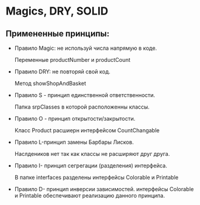 # Magics, DRY, SOLID
## Примененные принципы:
+ Правило Magic: не используй числа напрямую в коде.
  
    Переменные productNumber и productCount
  

+ Правило DRY: не повторяй свой код.

    Метод showShopAndBasket
  

+ Правило S - принцип единственной ответственности.

    Папка srpClasses в которой расположенны классы.
  

+ Правило O - принцип открытости/закрытости.

    Класс Product расшиерн интерфейсом CountChangable
  

+ Правило L-принцип замены Барбары Лисков.

    Наслдеников нет так как классы не расширяют друг друга.
  

+ Правило I- принцип сегрегации (разделения) интерфейса.

    В папке interfaces разделены интерфейсы Colorable и Printable

  
+ Правило D- принцип инверсии зависимостей.
  интерфейсы Colorable и Printable обеспечивают реализацию данного принципа.